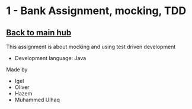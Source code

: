 # 1 - Bank Assignment, mocking, TDD
## [Back to main hub](https://github.com/niichtsShaiaz/testing123)

This assignment is about mocking and using test driven development
- Development language: Java
  
Made by
- Igel
- Oliver
- Hazem
- Muhammed Ulhaq